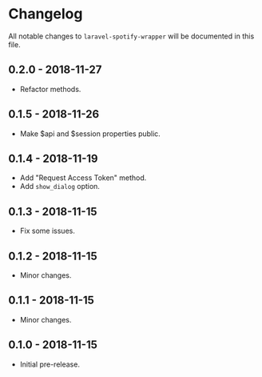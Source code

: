 # Changelog

All notable changes to `laravel-spotify-wrapper` will be documented in this file.

## 0.2.0 - 2018-11-27

- Refactor methods.

## 0.1.5 - 2018-11-26

- Make $api and $session properties public.

## 0.1.4 - 2018-11-19

- Add "Request Access Token" method.
- Add `show_dialog` option.

## 0.1.3 - 2018-11-15

- Fix some issues.

## 0.1.2 - 2018-11-15

- Minor changes.

## 0.1.1 - 2018-11-15

- Minor changes.

## 0.1.0 - 2018-11-15

- Initial pre-release.
